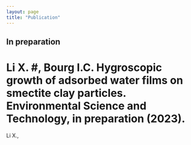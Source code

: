 ```yaml
---
layout: page
title: "Publication"
---
```


## In preparation ##
# Li X. #, Bourg I.C. Hygroscopic growth of adsorbed water films on smectite clay particles. Environmental Science and Technology, in preparation (2023).

Li X., 
